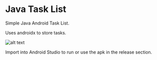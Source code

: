 # Java Task List

Simple Java Android Task List.

Uses androidx to store tasks.

![alt text](https://i.ibb.co/4jxRqLW/Screenshot-411.png)

Import into Android Studio to run or use the apk in the release section.
